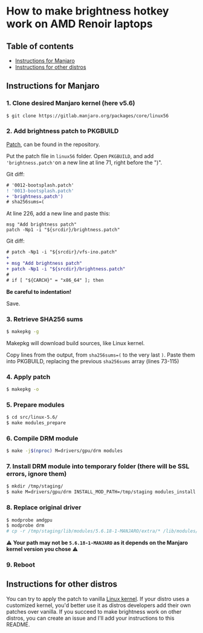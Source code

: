 # How to make brightness hotkey work on AMD Renoir laptops

## Table of contents

* [Instructions for Manjaro](#instructions-for-manjaro)
* [Instructions for other distros](#instructions-for-other-distros)

## Instructions for Manjaro

### 1. Clone desired Manjaro kernel (here v5.6)

```bash
$ git clone https://gitlab.manjaro.org/packages/core/linux56
```

### 2. Add brightness patch to PKGBUILD

[Patch](https://aur.archlinux.org/cgit/aur.git/plain/brightness.patch?h=linux-renoir-backlight), can be found in the repository.

Put the patch file in `linux56` folder.
Open `PKGBUILD`, and add `'brightness.patch'`on a new line at line 71, right before the ")".

Git diff:
```diff
# '0012-bootsplash.patch'
! '0013-bootsplash.patch'
+ 'brightness.patch')
# sha256sums=(
```

At line 226, add a new line and paste this:
```
msg "Add brightness patch"
patch -Np1 -i "${srcdir}/brightness.patch"
```
Git diff:
```diff
# patch -Np1 -i "${srcdir}/vfs-ino.patch"
+
+ msg "Add brightness patch"
+ patch -Np1 -i "${srcdir}/brightness.patch"
#
# if [ "${CARCH}" = "x86_64" ]; then
```

**Be careful to indentation!**

Save.

### 3. Retrieve SHA256 sums

```bash
$ makepkg -g
```

Makepkg will download build sources, like Linux kernel.

Copy lines from the output, from `sha256sums=(` to the very last `)`.
Paste them into PKGBUILD, replacing the previous `sha256sums` array (lines 73-115)

### 4. Apply patch

```bash
$ makepkg -o
```

### 5. Prepare modules

```bash
$ cd src/linux-5.6/
$ make modules_prepare
```

### 6. Compile DRM module

```bash
$ make -j$(nproc) M=drivers/gpu/drm modules
```

### 7. Install DRM module into temporary folder (there will be SSL errors, ignore them)

``` bash
$ mkdir /tmp/staging/
$ make M=drivers/gpu/drm INSTALL_MOD_PATH=/tmp/staging modules_install
```

### 8. Replace original driver

```bash
$ modprobe amdgpu
$ modprobe drm
# cp -r /tmp/staging/lib/modules/5.6.18-1-MANJARO/extra/* /lib/modules/5.6.18-1-MANJARO/kernel/drivers/gpu/drm/
```

:warning:
**Your path may not be `5.6.18-1-MANJARO` as it depends on the Manjaro kernel version you chose**
:warning:

### 9. Reboot

## Instructions for other distros

You can try to apply the patch to vanilla [Linux kernel](https://kernel.org). If your distro uses a customized kernel, you'd better use it as distros developers add their own patches over vanilla.
If you succeed to make brightness work on other distros, you can create an issue and I'll add your instructions to this README.
